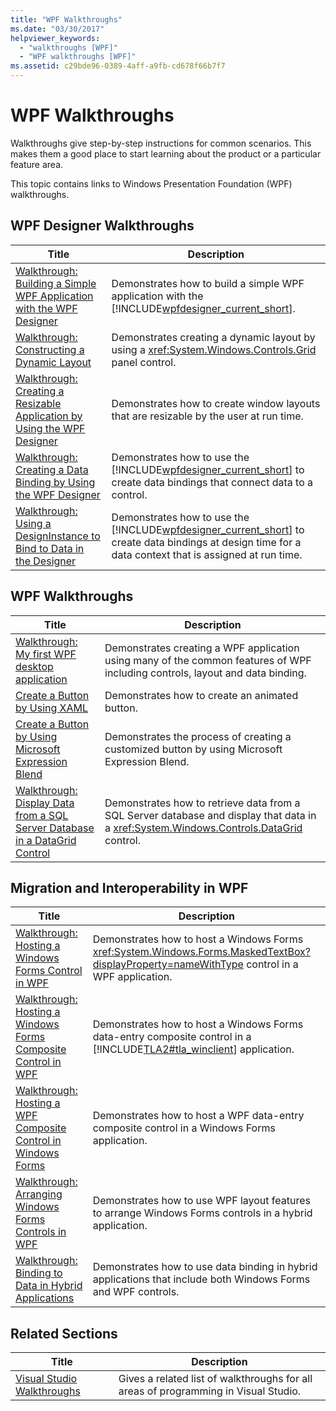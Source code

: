 ```yaml
---
title: "WPF Walkthroughs"
ms.date: "03/30/2017"
helpviewer_keywords: 
  - "walkthroughs [WPF]"
  - "WPF walkthroughs [WPF]"
ms.assetid: c29bde96-0389-4aff-a9fb-cd678f66b7f7
---
```

# WPF Walkthroughs
Walkthroughs give step-by-step instructions for common scenarios. This makes them a good place to start learning about the product or a particular feature area.  
  
 This topic contains links to Windows Presentation Foundation (WPF) walkthroughs.  
  
## WPF Designer Walkthroughs  
  
|Title|Description|  
|-----------|-----------------|  
|[Walkthrough: Building a Simple WPF Application with the WPF Designer](https://docs.microsoft.com/previous-versions/visualstudio/visual-studio-2010/bb546972(v=vs.100))|Demonstrates how to build a simple WPF application with the [!INCLUDE[wpfdesigner_current_short](../../../../includes/wpfdesigner-current-short-md.md)].|  
|[Walkthrough: Constructing a Dynamic Layout](https://docs.microsoft.com/previous-versions/visualstudio/visual-studio-2010/bb514519(v=vs.100))|Demonstrates creating a dynamic layout by using a <xref:System.Windows.Controls.Grid> panel control.|  
|[Walkthrough: Creating a Resizable Application by Using the WPF Designer](https://docs.microsoft.com/previous-versions/visualstudio/visual-studio-2010/bb546954(v=vs.100))|Demonstrates how to create window layouts that are resizable by the user at run time.|  
|[Walkthrough: Creating a Data Binding by Using the WPF Designer](https://docs.microsoft.com/previous-versions/visualstudio/visual-studio-2010/dd434207(v=vs.100))|Demonstrates how to use the [!INCLUDE[wpfdesigner_current_short](../../../../includes/wpfdesigner-current-short-md.md)] to create data bindings that connect data to a control.|  
|[Walkthrough: Using a DesignInstance to Bind to Data in the Designer](https://docs.microsoft.com/previous-versions/visualstudio/visual-studio-2010/dd490796(v=vs.100))|Demonstrates how to use the [!INCLUDE[wpfdesigner_current_short](../../../../includes/wpfdesigner-current-short-md.md)] to create data bindings at design time for a data context that is assigned at run time.|  
  
## WPF Walkthroughs  
  
|Title|Description|  
|-----------|-----------------|  
|[Walkthrough: My first WPF desktop application](walkthrough-my-first-wpf-desktop-application.md)|Demonstrates creating a WPF application using many of the common features of WPF including controls, layout and data binding.|  
|[Create a Button by Using XAML](../controls/walkthrough-create-a-button-by-using-xaml.md)|Demonstrates how to create an animated button.|  
|[Create a Button by Using Microsoft Expression Blend](../controls/walkthrough-create-a-button-by-using-microsoft-expression-blend.md)|Demonstrates the process of creating a customized button by using Microsoft Expression Blend.|  
|[Walkthrough: Display Data from a SQL Server Database in a DataGrid Control](../controls/walkthrough-display-data-from-a-sql-server-database-in-a-datagrid-control.md)|Demonstrates how to retrieve data from a SQL Server database and display that data in a <xref:System.Windows.Controls.DataGrid> control.|  
  
## Migration and Interoperability in WPF  
  
|Title|Description|  
|-----------|-----------------|  
|[Walkthrough: Hosting a Windows Forms Control in WPF](../advanced/walkthrough-hosting-a-windows-forms-control-in-wpf.md)|Demonstrates how to host a Windows Forms <xref:System.Windows.Forms.MaskedTextBox?displayProperty=nameWithType> control in a WPF application.|  
|[Walkthrough: Hosting a Windows Forms Composite Control in WPF](../advanced/walkthrough-hosting-a-windows-forms-composite-control-in-wpf.md)|Demonstrates how to host a Windows Forms data-entry composite control in a [!INCLUDE[TLA2#tla_winclient](../../../../includes/tla2sharptla-winclient-md.md)] application.|  
|[Walkthrough: Hosting a WPF Composite Control in Windows Forms](../advanced/walkthrough-hosting-a-wpf-composite-control-in-windows-forms.md)|Demonstrates how to host a WPF data-entry composite control in a Windows Forms application.|  
|[Walkthrough: Arranging Windows Forms Controls in WPF](../advanced/walkthrough-arranging-windows-forms-controls-in-wpf.md)|Demonstrates how to use WPF layout features to arrange Windows Forms controls in a hybrid application.|  
|[Walkthrough: Binding to Data in Hybrid Applications](../advanced/walkthrough-binding-to-data-in-hybrid-applications.md)|Demonstrates how to use data binding in hybrid applications that include both Windows Forms and WPF controls.|  
  
## Related Sections  
  
|Title|Description|  
|-----------|-----------------|  
|[Visual Studio Walkthroughs](https://docs.microsoft.com/previous-versions/visualstudio/visual-studio-2010/szatc41e(v=vs.100))|Gives a related list of walkthroughs for all areas of programming in Visual Studio.|
